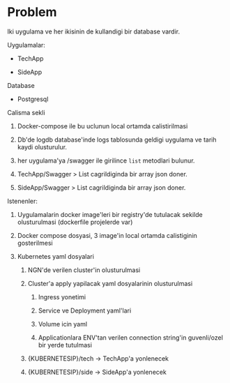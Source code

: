 # Problem

Iki uygulama ve her ikisinin de kullandigi bir database vardir.

Uygulamalar:

- TechApp

- SideApp

Database

- Postgresql



Calisma sekli

1. Docker-compose ile bu uclunun local ortamda calistirilmasi

2. Db'de logdb database'inde logs tablosunda geldigi uygulama ve tarih kaydi olusturulur.

3. her uygulama'ya /swagger ile girilince ```list``` metodlari bulunur. 

4. TechApp/Swagger > List cagrildiginda bir array json doner.

5. SideApp/Swagger > List cagrildiginda bir array json doner.



Istenenler:

1. Uygulamalarin docker image'leri bir registry'de tutulacak sekilde olusturulmasi (dockerfile projelerde var)

2. Docker compose dosyasi, 3 image'in local ortamda calistiginin gosterilmesi

3. Kubernetes yaml dosyalari
   
      1. NGN'de verilen cluster'in olusturulmasi
   
      2. Cluster'a apply yapilacak yaml dosyalarinin olusturulmasi
         
            1. Ingress yonetimi
         
            2. Service ve Deployment yaml'lari
         
            3. Volume icin yaml
         
            4. Applicationlara ENV'tan verilen connection string'in guvenli/ozel bir yerde tutulmasi
   
      3. {KUBERNETESIP}/tech -> TechApp'a yonlenecek
   
      4. {KUBERNETESIP}/side -> SideApp'a yonlenecek
         
         
